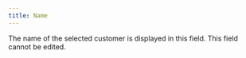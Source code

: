 ```yaml
---
title: Name
---
```



The name of the selected customer is displayed in this field. This field cannot be edited.
